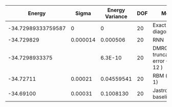 | Energy             | Sigma    | Energy Variance | DOF | Method                                | Data Repository |
|--------------------|----------|-----------------|-----|---------------------------------------|-----------------|
| -34.72989333759587 | 0        | 0               | 20  | Exact diagonalization                 | N/A             |
| -34.729829         | 0.000014 | 0.000506        | 20  | RNN                                   |                 |
| -34.7298933375     |          | 6.3E-10         | 20  | DMRG (max truncation error ~1.0E-12 ) |                 |
| -34.72711          | 0.00021  | 0.04559541      | 20  | RBM (alpha = 1)                       |                 |
| -34.69100          | 0.00031  | 0.1008130       | 20  | Jastrow baseline                      |                 |
